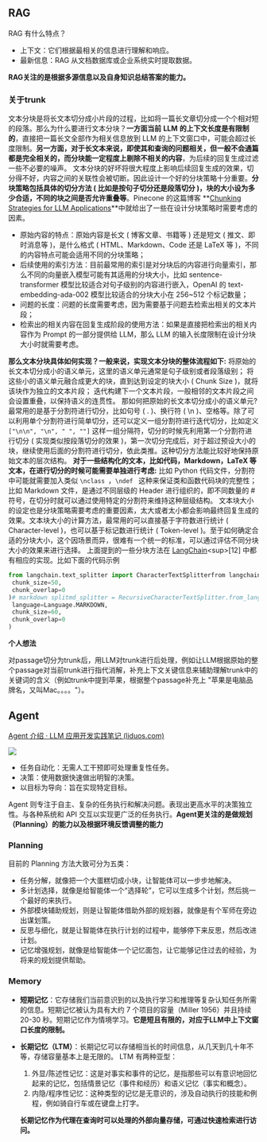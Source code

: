 ## RAG

RAG 有什么特点？

- 上下文：它们根据最相关的信息进行理解和响应。
- 最新信息：RAG 从文档数据库或企业系统实时提取数据。

**RAG关注的是根据多源信息以及自身知识总结答案的能力。**

### 关于trunk

文本分块是将长文本切分成小片段的过程，比如将一篇长文章切分成一个个相对短的段落。那么为什么要进行文本分块？**一方面当前** **LLM** **的上下文长度是有限制的**，直接把一篇长文全部作为相关信息放到 LLM 的上下文窗口中，可能会超过长度限制。**另一方面，对于长文本来说，即使其和查询的问题相关，但一般不会通篇都是完全相关的，而分块能一定程度上剔除不相关的内容**，为后续的回复生成过滤一些不必要的噪声。 文本分块的好坏将很大程度上影响后续回复生成的效果，切分得不好，内容之间的关联性会被切断。因此设计一个好的分块策略十分重要。**分块策略包括具体的切分方法 ( 比如是按句子切分还是段落切分 )，块的大小设为多少合适，不同的块之间是否允许重叠等**。Pinecone 的这篇博客 **[Chunking Strategies for LLM Applications](****[https://www.pinecone.io/learn/chunking-strategies/](https://link.zhihu.com/?target=https%3A//www.pinecone.io/learn/chunking-strategies/)****)**中就给出了一些在设计分块策略时需要考虑的因素。

-  原始内容的特点：原始内容是长文 ( 博客文章、书籍等 ) 还是短文 ( 推文、即时消息等 )，是什么格式 ( HTML、Markdown、Code 还是 LaTeX 等 )，不同的内容特点可能会适用不同的分块策略；
- 后续使用的索引方法：目前最常用的索引是对分块后的内容进行向量索引，那么不同的向量嵌入模型可能有其适用的分块大小，比如 sentence-transformer 模型比较适合对句子级别的内容进行嵌入，OpenAI 的 text-embedding-ada-002 模型比较适合的分块大小在 256~512 个标记数量；
- 问题的长度：问题的长度需要考虑，因为需要基于问题去检索出相关的文本片段；
- 检索出的相关内容在回复生成阶段的使用方法：如果是直接把检索出的相关内容作为 Prompt 的一部分提供给 LLM，那么 LLM 的输入长度限制在设计分块大小时就需要考虑。

**那么文本分块具体如何实现？一般来说，实现文本分块的整体流程如下:** 将原始的长文本切分成小的语义单元，这里的语义单元通常是句子级别或者段落级别； 将这些小的语义单元融合成更大的块，直到达到设定的块大小 ( Chunk Size )，就将该块作为独立的文本片段； 迭代构建下一个文本片段，一般相邻的文本片段之间会设置重叠，以保持语义的连贯性。 那如何把原始的长文本切分成小的语义单元? 最常用的是基于分割符进行切分，比如句号 ( . )、换行符 ( \\n )、空格等。除了可以利用单个分割符进行简单切分，还可以定义一组分割符进行迭代切分，比如定义 `["\n\n", "\n", " ", ""]` 这样一组分隔符，切分的时候先利用第一个分割符进行切分 ( 实现类似按段落切分的效果 )，第一次切分完成后，对于超过预设大小的块，继续使用后面的分割符进行切分，依此类推。这种切分方法能比较好地保持原始文本的层次结构。 **对于一些结构化的文本，比如代码，****Markdown****，LaTeX 等文本，在进行切分的时候可能需要单独进行考虑:** 比如 Python 代码文件，分割符中可能就需要加入类似 `\nclass `，`\ndef ` 这种来保证类和函数代码块的完整性； 比如 Markdown 文件，是通过不同层级的 Header 进行组织的，即不同数量的 \# 符号，在切分时就可以通过使用特定的分割符来维持这种层级结构。 文本块大小的设定也是分块策略需要考虑的重要因素，太大或者太小都会影响最终回复生成的效果。文本块大小的计算方法，最常用的可以直接基于字符数进行统计 ( Character-level )，也可以基于标记数进行统计 ( Token-level )。至于如何确定合适的分块大小，这个因场景而异，很难有一个统一的标准，可以通过评估不同分块大小的效果来进行选择。 上面提到的一些分块方法在 [LangChain]([https://python.langchain.com/docs/modules/data_connection/document_transformers/](https://link.zhihu.com/?target=https%3A//python.langchain.com/docs/modules/data_connection/document_transformers/))<sup>[12]</sup> 中都有相应的实现。比如下面的代码示例

```Python
from langchain.text_splitter import CharacterTextSplitterfrom langchain.text_splitter import RecursiveCharacterTextSplitter, Language# text splittext_splitter = RecursiveCharacterTextSplitter(# Set a really small chunk size, just to show.chunk_size = 100,chunk_overlap  = 20,length_function = len,add_start_index = True,)# code splitpython_splitter = RecursiveCharacterTextSplitter.from_language(language=Language.PYTHON, 
 chunk_size=50, 
 chunk_overlap=0 
)# markdown splitmd_splitter = RecursiveCharacterTextSplitter.from_language(  
 language=Language.MARKDOWN, 
 chunk_size=60, 
 chunk_overlap=0 
)
```

**个人想法**

对passage切分为trunk后，用LLM对trunk进行后处理，例如让LLM根据原始的整个passage对当前trunk进行指代消解，补充上下文关键信息来辅助理解trunk中的关键词的含义（例如trunk中提到苹果，根据整个passage补充上 "苹果是电脑品牌名，又叫Mac。。。。"）。

## Agent

[Agent 介绍 · LLM 应用开发实践笔记 (liduos.com)](https://aitutor.liduos.com/07-agents/07-1.html)

![](C:\Users\junji\Documents\BaiduSyncdisk\找工作\基础知识\assets\RAG和Agent.assets\agent-overview.png)

- 任务自动化：无需人工干预即可处理重复性任务。
- 决策：使用数据快速做出明智的决策。
- 以目标为导向：旨在实现特定目标。

Agent 则专注于自主、复杂的任务执行和解决问题。表现出更高水平的决策独立性。与各种系统和 API 交互以实现更广泛的任务执行。**Agent更关注的是做规划（Planning）的能力以及根据环境反馈调整的能力**

### Planning

目前的 Planning 方法大致可分为五类：

- 任务分解，就像把一个大蛋糕切成小块，让智能体可以一步步地解决。
- 多计划选择，就像是给智能体一个“选择轮”，它可以生成多个计划，然后挑一个最好的来执行。
- 外部模块辅助规划，则是让智能体借助外部的规划器，就像是有个军师在旁边出谋划策。
- 反思与细化，就是让智能体在执行计划的过程中，能够停下来反思，然后改进计划。
- 记忆增强规划，就像是给智能体一个记忆面包，让它能够记住过去的经验，为将来的规划提供帮助。

### Memory

- **短期记忆**：它存储我们当前意识到的以及执行学习和推理等复杂认知任务所需的信息。短期记忆被认为具有大约 7 个项目的容量（Miller 1956）并且持续 20-30 秒。短期记忆作为情境学习。**它是短且有限的，对应于LLM中上下文窗口长度的限制。**

- **长期记忆（LTM）**：长期记忆可以存储相当长的时间信息，从几天到几十年不等，存储容量基本上是无限的。 LTM 有两种亚型：

  1. 外显/陈述性记忆：这是对事实和事件的记忆，是指那些可以有意识地回忆起来的记忆，包括情景记忆（事件和经历）和语义记忆（事实和概念）。
  2. 内隐/程序性记忆：这种类型的记忆是无意识的，涉及自动执行的技能和例程，例如骑自行车或在键盘上打字。

  **长期记忆作为代理在查询时可以处理的外部向量存储，可通过快速检索进行访问。**